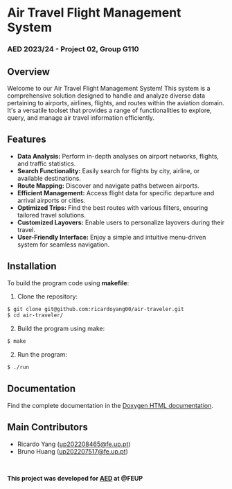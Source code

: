 # Air Travel Flight Management System
### AED 2023/24 - Project 02, Group G110

## Overview
Welcome to our Air Travel Flight Management System! This system is a comprehensive
solution designed to handle and analyze diverse data pertaining to airports, airlines,
flights, and routes within the aviation domain. It's a versatile toolset that provides
a range of functionalities to explore, query, and manage air travel information efficiently.

## Features
- **Data Analysis:** Perform in-depth analyses on airport networks, flights, and traffic statistics.
- **Search Functionality:** Easily search for flights by city, airline, or available destinations.
- **Route Mapping:** Discover and navigate paths between airports.
- **Efficient Management:** Access flight data for specific departure and arrival airports or cities.
- **Optimized Trips:** Find the best routes with various filters, ensuring tailored travel solutions.
- **Customized Layovers:** Enable users to personalize layovers during their travel.
- **User-Friendly Interface:** Enjoy a simple and intuitive menu-driven system for seamless navigation.

## Installation
To build the program code using **makefile**:

1. Clone the repository:
```bash
$ git clone git@github.com:ricardoyang00/air-traveler.git
$ cd air-traveler/
```

2. Build the program using make:
```bash
$ make
```

2. Run the program:
```bash
$ ./run
```

## Documentation
Find the complete documentation in the [Doxygen HTML documentation](docs/documentation/html/index.html).

## Main Contributors
- Ricardo Yang (up202208465@fe.up.pt)
- Bruno Huang (up202207517@fe.up.pt)

<br>

__This project was developed for [AED](https://sigarra.up.pt/feup/pt/ucurr_geral.ficha_uc_view?pv_ocorrencia_id=520316) at @FEUP__
